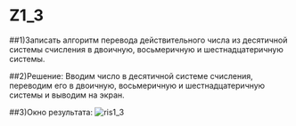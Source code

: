# Z1_3

##1)Записать алгоритм перевода действительного числа из десятичной системы счисления в двоичную, восьмеричную и шестнадцатеричную системы.

##2)Решение:
Вводим число в десятичной системе счисления, переводим его в двоичную, восьмеричную и шестнадцатеричную системы и выводим на экран.

##3)Окно результата:
![ris1_3](https://pp.vk.me/c629401/v629401727/8280/LrVX5Us4FQM.jpg "ris1_3")
